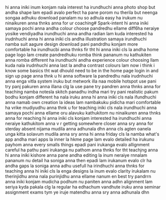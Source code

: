 hi anna iniki inum konjam nala interest ha irundhuchi anna photo shop but andha shape lam epadi avalo perfect ha pane porom nu therila but neenga songaa adhuku download panalam nu so adhula easy ha irukum nu ninaikuren anna thnks anna for ur coaching# Spark-intent
hi anna iniki samaya pochi anna andha colour choose pandredhu ellame diff6ha neraiye yosike vendiyadha irundhuchi anna andha radian lam kuda interested ha irudnhuchi anna 
hi anna iniki cls andha illustration samaya irundhuchi namba suit aagure design download pani pandrdhu konjam more comfortable ha irundhucbi anna thnks fir tht
hi anna iniki cls la andha home page logo lam create pandredhuku romba think pananum nu kathukiten anna romba different ha irundhuchi andha experience colour choosing llam kuda nala irudnhuchi anna last la andha contrast colours lam now i think i know some basics tht wat dhould need to be in the home page login in and sign up page anna thnk u
hi anna software la pandredhu nala irudnhuchi anna enga vitla system iruku but metwork illa naa mobile hotspot use pani try panj pakuren anna illana clg la use pane try pandren anna thnks anna for teaching namba notesla skitch panadhu indha mari try pani realistic pakum bodhu konjam different ha nala iruku anna
hi anna iniki cls nala ifundhuchi anna namab own creation la ideas lam nambakuku pidicha mari comfortable ha vrike mudiyudhu anna thnk u for teaching
iniki cls nala irundhuchi anna samaya pochi anna ellame oru alavuku kathukitom nu ninaikuren anna thnks anna for reaching 
hi anna iniki cls konjam interested ha irundhuchi anna neraiye kathukitom anna v  r getting somewhere closer anna sry anna for sterday absent nijama mudila anna adhunala dhn anna cls agten oanela unga kitta solavum mudila anna sry anna
hi anna friday cls la namba what's app andha mari apps la inner la hkme page lam evalo detailed ha irukunu payhom anna every smalls things epadi pani irukanga evalo allignment careful ha pathu pani irukanga nu pathom anna thnks for tht teachjng anna
hi anna iniki kishore anna pane andha editing la inum neraiye rnnalam pananum nu detail ha soniga anna then epadi lam irukanum evalo clr ha andha gaps la soniga anna adhu usefull ha irindhuchi anna thnks for teaching anna 
hi iniki cls la enga designs la inum evalo clarity irukalam nu therinjidhu anna nala purinjidhu anna ellame nanum en best try pandrrn anna iniki konjam mudicha podhum nu paniten anna adhn alignment lam seriya kyda pakala clg la regular ha edhachum vandhute iruku anna seminar assignment exams tym ye iruje matendhu anna sry anna adhunala dhn 
